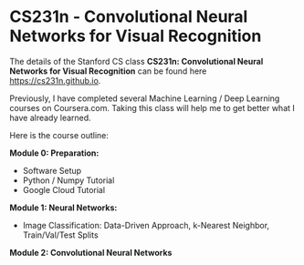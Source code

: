 # CS231n - Convolutional Neural Networks for Visual Recognition

The details of the Stanford CS class **CS231n: Convolutional Neural Networks for Visual Recognition** can be found here https://cs231n.github.io.

Previously, I have completed several Machine Learning / Deep Learning  courses on Coursera.com. Taking this class will help me to get better what I have already learned.

Here is the course outline:

**Module 0: Preparation:**
- Software Setup
- Python / Numpy Tutorial
- Google Cloud Tutorial

**Module 1: Neural Networks:**
- Image Classification: Data-Driven Approach, k-Nearest Neighbor, Train/Val/Test Splits

**Module 2: Convolutional Neural Networks**

